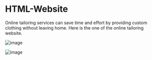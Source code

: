 # HTML-Website
Online tailoring services can save time and effort by providing custom clothing without leaving home. Here is the one of the online tailoring website.

![image](https://github.com/sandhyamindhyala/HTML-Website/assets/144439154/0eec5cde-241b-4a79-83c1-ba0a53ba9a87)

![image](https://github.com/sandhyamindhyala/HTML-Website/assets/144439154/6d04fe65-a556-45ff-a73d-a3398e48ee54)
